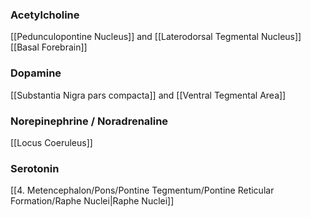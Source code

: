 ### Acetylcholine
[[Pedunculopontine Nucleus]] and [[Laterodorsal Tegmental Nucleus]]
[[Basal Forebrain]]
### Dopamine
[[Substantia Nigra pars compacta]] and [[Ventral Tegmental Area]]

### Norepinephrine / Noradrenaline
[[Locus Coeruleus]]
### Serotonin
[[4. Metencephalon/Pons/Pontine Tegmentum/Pontine Reticular Formation/Raphe Nuclei|Raphe Nuclei]]
